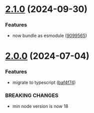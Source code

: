 # [2.1.0](https://github.com/alexnaish/step-resolver/compare/v2.0.0...v2.1.0) (2024-09-30)


### Features

* now bundle as esmodule ([9099565](https://github.com/alexnaish/step-resolver/commit/90995654848d314756d48c2290805942b308de40))

# [2.0.0](https://github.com/alexnaish/step-resolver/compare/v1.2.1...v2.0.0) (2024-07-04)


### Features

* migrate to typescript ([baf4f74](https://github.com/alexnaish/step-resolver/commit/baf4f74cac0dd7cdd8b9452f66379d947a27182d))


### BREAKING CHANGES

* min node version is now 18
